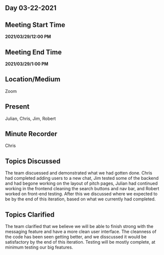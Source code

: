 ## Day 03-22-2021

## Meeting Start Time

**2021/03/29/12:00 PM**

## Meeting End Time

**2021/03/29/1:00 PM**

## Location/Medium

Zoom

## Present

Julian, Chris, Jim, Robert

## Minute Recorder

Chris

## Topics Discussed

The team discuessed and demonstrated what we had gotten done. Chris had completed adding users to a new chat, Jim tested some of the backend and had begone working
on the layout of pitch pages, Julian had continued working in the frontend cleaning the search buttons and nav bar, and Robert worked on front-end testing. After this 
we discussed where we expected to be by the end of this iteration, based on what we currently had completed.

## Topics Clarified

The team clarified that we believe we will be able to finish strong with the messaging feature and have a more clean user interface. The cleanness of the code
has been seen getting better, and we disscussed it would be satisfactory by the end of this iteration. Testing will be mostly complete, at minimum testing our big 
features.
